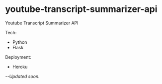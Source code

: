 # youtube-transcript-summarizer-api

Youtube Transcript Summarizer API

Tech:
- Python
- Flask

Deployment:
- Heroku

*--Updated soon.*
